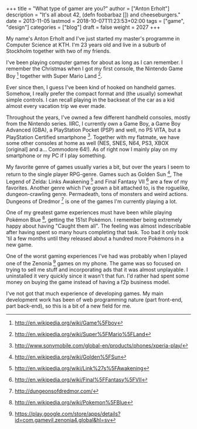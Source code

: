 +++
title = "What type of gamer are you?"
author = ["Anton Erholt"]
description = "It's all about 42, (defn foobarbaz []) and cheeseburgers."
date = 2013-11-05
lastmod = 2018-10-07T11:23:53+02:00
tags = ["game", "design"]
categories = ["blog"]
draft = false
weight = 2027
+++

My name's Anton Erholt and I've just started my master's programme
in Computer Science at KTH. I'm 23 years old and live in a suburb of
Stockholm together with two of my friends.

I've been playing computer games for about as long as I can
remember. I remember the Christmas when I got my first console, the
Nintendo Game Boy&nbsp;[^fn:1] together with Super Mario Land&nbsp;[^fn:2].

Ever since then, I guess I've been kind of hooked on handheld
games. Somehow, I really prefer the compact format and (the usually)
somewhat simple controls. I can recall playing in the backseat of the
car as a kid almost every vacation trip we ever made.

Throughout the years, I've owned a few different handheld consoles,
mostly from the Nintendo series. IIRC, I currently own a Game Boy, a
Game Boy Advanced (GBA), a PlayStation Pocket (PSP) and well, no PS
VITA, but a PlayStation Certified smartphone&nbsp;[^fn:3]. Together with my
flatmate, we have some other consoles at home as well (NES, SNES, N64,
PS3, XBOX [original] and a&#x2026; Commodore 64!). As of right now I mainly
play on my smartphone or my PC if I play something.

My favorite genre of games usually varies a bit, but over the years I
seem to return to the single player RPG-genre. Games such as Golden
Sun&nbsp;[^fn:4], The Legend of Zelda: Links Awakening&nbsp;[^fn:5] and Final
Fantasy VII&nbsp;[^fn:6] are a few of my favorites. Another genre which I've
grown a bit attached to, is the roguelike, dungeon-crawling
genre. Permadeath, tons of monsters and weird actions. Dungeons of
Dredmor&nbsp;[^fn:7] is one of the games I'm currently playing a lot.

One of my greatest game experiences must have been while playing
Pokémon Blue&nbsp;[^fn:8], getting the 151st Pokémon. I remember being
extremely happy about having "Caught them all". The feeling was almost
indescribable after having spent so many hours completing that
task. Too bad it only took 'til a few months until they released about a
hundred more Pokémons in a new game.

One of the worst gaming experiences I've had was probably when I
played one of the Zenonia&nbsp;[^fn:9] games on my phone. The game was so focused
on trying to sell me stuff and incorporating ads that it was almost
unplayable. I uninstalled it very quickly since it wasn't that
fun. I'd rather had spent some money on buying the game instead of
having a f2p business model.

I've not got that much experience of developing games. My main
development work has been of web programming nature (part front-end,
part back-end), so this is a bit of a new field for me.

[^fn:1]: <http://en.wikipedia.org/wiki/Game%5Fboy>
[^fn:2]: <http://en.wikipedia.org/wiki/Super%5FMario%5FLand>
[^fn:3]: <http://www.sonymobile.com/global-en/products/phones/xperia-play/>
[^fn:4]: <http://en.wikipedia.org/wiki/Golden%5FSun>
[^fn:5]: <http://en.wikipedia.org/wiki/Link%27s%5FAwakening>
[^fn:6]: <http://en.wikipedia.org/wiki/Final%5FFantasy%5FVII>
[^fn:7]: <http://dungeonsofdredmor.com/>
[^fn:8]: <http://en.wikipedia.org/wiki/Pokemon%5FBlue>
[^fn:9]: <https://play.google.com/store/apps/details?id=com.gamevil.zenonia4.global&hl=sv>
